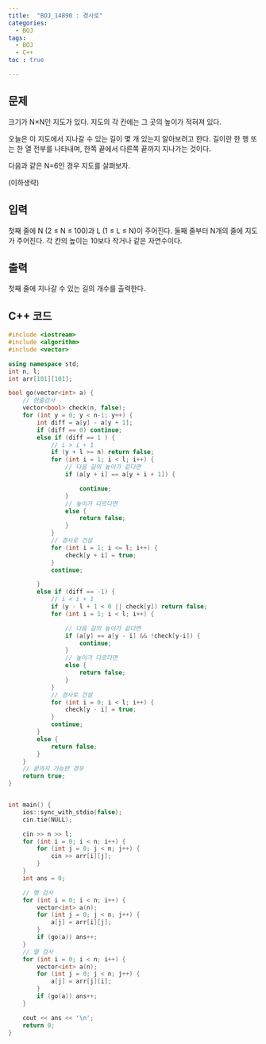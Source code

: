 ```yaml
---
title:  "BOJ_14890 : 경사로"
categories: 
  - BOJ
tags:
  - BOJ
  - C++
toc : true

---
```



## 문제

크기가 N×N인 지도가 있다. 지도의 각 칸에는 그 곳의 높이가 적혀져 있다. 

오늘은 이 지도에서 지나갈 수 있는 길이 몇 개 있는지 알아보려고 한다. 길이란 한 행 또는 한 열 전부를 나타내며, 한쪽 끝에서 다른쪽 끝까지 지나가는 것이다. 

다음과 같은 N=6인 경우 지도를 살펴보자.

(이하생략)


## 입력

첫째 줄에 N (2 ≤ N ≤ 100)과 L (1 ≤ L ≤ N)이 주어진다. 둘째 줄부터 N개의 줄에 지도가 주어진다. 각 칸의 높이는 10보다 작거나 같은 자연수이다.




## 출력

첫째 줄에 지나갈 수 있는 길의 개수를 출력한다.



## C++ 코드
```c++
#include <iostream>
#include <algorithm>
#include <vector>

using namespace std;
int n, l;
int arr[101][101];

bool go(vector<int> a) {
	// 한줄검사
	vector<bool> check(n, false);
	for (int y = 0; y < n-1; y++) {
		int diff = a[y] - a[y + 1];
		if (diff == 0) continue;
		else if (diff == 1 ) {
			// i > i + 1
			if (y + l >= n) return false;
			for (int i = 1; i < l; i++) {
				// 다음 길의 높이가 같다면
				if (a[y + i] == a[y + i + 1]) {

					continue;
				}
				// 높이가 다르다면
				else {
					return false;
				}
			}
			// 경사로 건설
			for (int i = 1; i <= l; i++) {
				check[y + i] = true;
			}
			continue;

		}
		else if (diff == -1) {
			// i < i + 1
			if (y - l + 1 < 0 || check[y]) return false;
			for (int i = 1; i < l; i++) {

				// 다음 길의 높이가 같다면
				if (a[y] == a[y - i] && !check[y-i]) {
					continue;
				}
				// 높이가 다르다면
				else {
					return false;
				}
			}
			// 경사로 건설
			for (int i = 0; i < l; i++) {
				check[y - i] = true;
			}
			continue;
		}
		else {
			return false;
		}
	}
	// 끝까지 가능한 경우
	return true;
}


int main() {
	ios::sync_with_stdio(false);
	cin.tie(NULL);

	cin >> n >> l;
	for (int i = 0; i < n; i++) {
		for (int j = 0; j < n; j++) {
			cin >> arr[i][j];
		}
	}
	int ans = 0;

	// 행 검사
	for (int i = 0; i < n; i++) {
		vector<int> a(n);
		for (int j = 0; j < n; j++) {
			a[j] = arr[i][j];
		}
		if (go(a)) ans++;
	}
	// 열 검사
	for (int i = 0; i < n; i++) {
		vector<int> a(n);
		for (int j = 0; j < n; j++) {
			a[j] = arr[j][i];
		}
		if (go(a)) ans++;
	}

	cout << ans << '\n';
	return 0;
}
```


